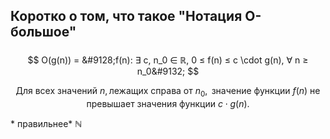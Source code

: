## Коротко о том, что такое "Нотация O-большое"

### 
$$ 
O(g(n)) = &#9128;f(n): ∃ c, n_0 ∈ ℝ, 0 ≤ f(n) ≤ c \cdot  g(n), ∀ n ≥ n_0&#9132;
$$ 

$$
\text{Для всех значений } n, \text{лежащих справа от } n_0, \text{ значение функции } f(n) \text{ не превышает значения функции } c \cdot g(n). 
$$

\* правильнее* ℕ

